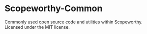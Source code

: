 # Scopeworthy-Common
Commonly used open source code and utilities within Scopeworthy. Licensed under the MIT license.
